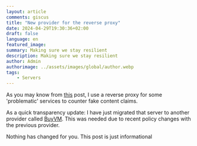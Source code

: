 ```yaml
---
layout: article
comments: giscus
title: "New provider for the reverse proxy"
date: 2024-04-29T19:30:36+02:00
draft: false
language: en
featured_image: 
summary: Making sure we stay resilient
description: Making sure we stay resilient
author: Admin
authorimage: ../assets/images/global/author.webp
tags: 
    - Servers
---
```


As you may know from [this](https://r4fo.com/posts/new-server/) post, I use a reverse proxy for some 'problematic' services to counter fake content claims.

As a quick transparency update: I have just migrated that server to another provider called [BuyVM](https://buyvm.net). This was needed due to recent policy changes with the previous provider.

Nothing has changed for you. This post is just informational